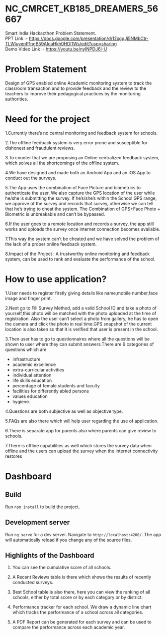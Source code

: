 # NC_CMRCET_KB185_DREAMERS_56667
Smart India Hackacthon Problem Statement.<br>
PPT Link :- https://docs.google.com/presentation/d/12xgqJj5NMbCtr-TLWluyenP1ngB59AIcaHkh0HDI1Ws/edit?usp=sharing <br>
Demo Video Link :- https://youtu.be/nyINPDJ6I-U

# Problem Statement
Design of GPS enabled online Academic monitoring system to track the classroom transaction and to provide feedback and the review to the teachers to improve their pedagogical practices by the monitoring authorities.

# Need for the project
1.Currently there’s no central monitoring and feedback system for schools.

2.The offline feedback system is very error prone and susceptible for dishonest and fraudulent reviews.

3.To counter that we are proposing an Online centralized feedback system, which solves all the shortcomings of the offline system.  

4.We have designed and made both an Android App and an iOS App to conduct out the surveys.

5.The App uses the combination of Face Picture and biometrics to authenticate the user. We also capture the GPS location of the user while he/she is submitting the survey. If he’s/she’s within the School GPS range, we approve of the survey and records that survey, otherwise we can tell that he’s trying to cheat the system. The Combination of GPS+Face Photo + Biometric is unbreakable and can’t be bypassed.

6.If the user goes to a remote location and records a survey, the app still works and uploads the survey once internet connection becomes available.

7.This way the system can’t be cheated and we have solved the problem of the lack of a proper online feedback system.

8.Impact of the Project : A trustworthy online monitoring and feedback system, can be used to rank and evaluate the performance of the school.


# How to use application?

1.User needs to register firstly giving details like name,mobile number,face image and finger print.

2.Next go to Fill Survey Method, add a valid School ID and take a photo of yourself,this photo will be matched with the photo uploaded at the time of registration. Also the user can’t select a photo from gallery, he has to open the camera and click the photo in real time.GPS snapshot of the current location is also taken so that it is verified that user is present in the school.

3.Then user has to go to questionnaires where all the questions will be shown to user where they can submit answers.There are 9 categories of questions which are 
* infrastructure
* academic excellence
* extra-curricular activities
* individual attention
* life skills education
* percentage of female students and faculty
* facilities for differently abled persons
* values education
* hygiene.

4.Questions are both subjective as well as objective type.

5.FAQs are also there which will help user regarding the use of application.

6.There is separate app for parents also where parents can give review to schools.

7.There is offline capabilities as well which stores the survey data when offline and the users can upload the survey when the internet connectivity restores

# Dashboard

## Build

Run `npm install` to build the project.


## Development server

Run `ng serve` for a dev server. Navigate to `http://localhost:4200/`. The app will automatically reload if you change any of the source files.

## Highlights of the Dashboard
1) You can see the cumulative score of all schools.

2) A Recent Reviews table is there which shows the results of recently conducted surveys.

3) Best School table is also there, here you can view the ranking of all schools, either by total score or by each category or by district.

4) Performance tracker for each school. We draw a dynamic line chart which tracks the performance of a school across all categories.

5) A PDF Report can be generated for each survey and can be used to compare the performance across each academic year.
